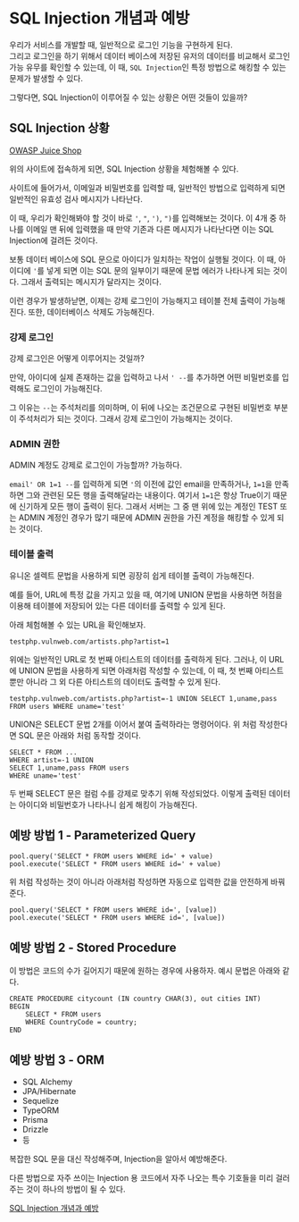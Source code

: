 # SQL Injection 개념과 예방
우리가 서비스를 개발할 때, 일반적으로 로그인 기능을 구현하게 된다.   
그리고 로그인을 하기 위해서 데이터 베이스에 저장된 유저의 데이터를 비교해서 로그인 가능 유무를 확인할 수 있는데, 이 때, ```SQL Injection```인 특정 방법으로 해킹할 수 있는 문제가 발생할 수 있다.   

그렇다면, SQL Injection이 이루어질 수 있는 상황은 어떤 것들이 있을까?   

## SQL Injection 상황
[OWASP Juice Shop](juice-shop.herokuapp.com/#/login)

위의 사이트에 접속하게 되면, SQL Injection 상황을 체험해볼 수 있다.   

사이트에 들어가서, 이메일과 비밀번호를 입력할 때, 일반적인 방법으로 입력하게 되면 일반적인 유효성 검사 메시지가 나타난다.   

이 때, 우리가 확인해봐야 할 것이 바로 ```'```, ```"```, ```')```, ```")```를 입력해보는 것이다. 이 4개 중 하나를 이메일 맨 뒤에 입력했을 때 만약 기존과 다른 메시지가 나타난다면 이는 SQL Injection에 걸려든 것이다.   

보통 데이터 베이스에 SQL 문으로 아이디가 일치하는 작업이 실행될 것이다. 이 때, 아이디에 ```'```를 넣게 되면 이는 SQL 문의 일부이기 때문에 문법 에러가 나타나게 되는 것이다. 그래서 출력되는 메시지가 달라지는 것이다.   

이런 경우가 발생하낟면, 이제는 강제 로그인이 가능해지고 테이블 전체 출력이 가능해진다. 또한, 데이터베이스 삭제도 가능해진다.   

### 강제 로그인
강제 로그인은 어떻게 이루어지는 것일까?   

만약, 아이디에 실제 존재하는 값을 입력하고 나서 ```' --```를 추가하면 어떤 비밀번호를 입력해도 로그인이 가능해진다.   

그 이유는 ```--```는 주석처리를 의미하며, 이 뒤에 나오는 조건문으로 구현된 비밀번호 부분이 주석처리가 되는 것이다. 그래서 강제 로그인이 가능해지는 것이다.   

### ADMIN 권한
ADMIN 계정도 강제로 로그인이 가능할까? 가능하다.   

```email' OR 1=1 --```를 입력하게 되면 ```'```의 이전에 값인 email을 만족하거나, ```1=1```을 만족하면 그와 관련된 모든 행을 출력해달라는 내용이다. 여기서 ```1=1```은 항상 True이기 때문에 신기하게 모든 행이 출력이 된다. 그래서 서버는 그 중 맨 위에 있는 계정인 TEST 또는 ADMIN 계정인 경우가 많기 때문에 ADMIN 권한을 가진 계정을 해킹할 수 있게 되는 것이다.   

### 테이블 출력
유니온 셀렉트 문법을 사용하게 되면 굉장히 쉽게 테이블 출력이 가능해진다.   

예를 들어, URL에 특정 값을 가지고 있을 때, 여기에 UNION 문법을 사용하면 허점을 이용해 테이블에 저장되어 있는 다른 데이터를 출력할 수 있게 된다.   

아래 체험해볼 수 있는 URL을 확인해보자.   

```
testphp.vulnweb.com/artists.php?artist=1
```

위에는 일반적인 URL로 첫 번째 아티스트의 데이터를 출력하게 된다. 그러나, 이 URL에 UNION 문법을 사용하게 되면 아래처럼 작성할 수 있는데, 이 때, 첫 번째 아티스트뿐만 아니라 그 외 다른 아티스트의 데이터도 출력할 수 있게 된다.   

```
testphp.vulnweb.com/artists.php?artist=-1 UNION SELECT 1,uname,pass FROM users WHERE uname='test'
```

UNION은 SELECT 문법 2개를 이어서 붙여 출력하라는 명령어이다. 위 처럼 작성한다면 SQL 문은 아래와 처럼 동작할 것이다.   

```
SELECT * FROM ...
WHERE artist=-1 UNION
SELECT 1,uname,pass FROM users
WHERE uname='test'
```

두 번째 SELECT 문은 컬럼 수를 강제로 맞추기 위해 작성되었다. 이렇게 출력된 데이터는 아이디와 비밀번호가 나타나니 쉽게 해킹이 가능해진다.   

## 예방 방법 1 - Parameterized Query

```
pool.query('SELECT * FROM users WHERE id=' + value)
pool.execute('SELECT * FROM users WHERE id=' + value)
```

위 처럼 작성하는 것이 아니라 아래처럼 작성하면 자동으로 입력한 값을 안전하게 바꿔준다.   

```
pool.query('SELECT * FROM users WHERE id=', [value])
pool.execute('SELECT * FROM users WHERE id=', [value])
```

## 예방 방법 2 - Stored Procedure
이 방법은 코드의 수가 길어지기 때문에 원하는 경우에 사용하자. 예시 문법은 아래와 같다.   

```
CREATE PROCEDURE citycount (IN country CHAR(3), out cities INT)
BEGIN
    SELECT * FROM users
    WHERE CountryCode = country;
END
```

## 예방 방법 3 - ORM
* SQL Alchemy
* JPA/Hibernate
* Sequelize
* TypeORM
* Prisma
* Drizzle
* 등

복잡한 SQL 문을 대신 작성해주며, Injection을 알아서 예방해준다.   

다른 방법으로 자주 쓰이는 Injection 용 코드에서 자주 나오는 특수 기호들을 미리 걸러주는 것이 하나의 방법이 될 수 있다.   

[SQL Injection 개념과 예방](https://www.youtube.com/watch?v=FoZ2cucLiDs)